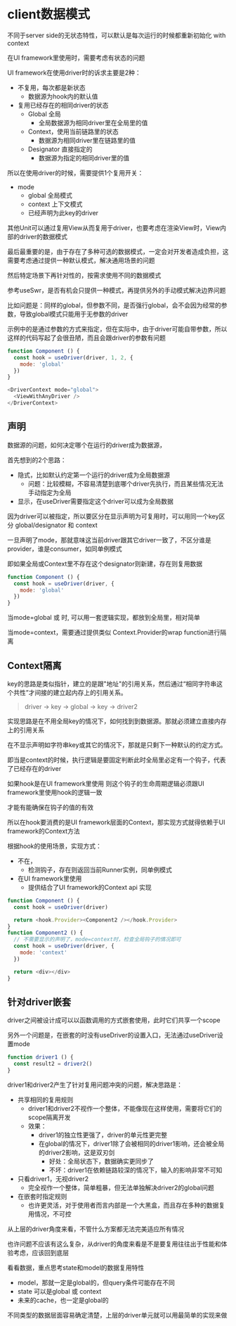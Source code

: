 # client数据模式

不同于server side的无状态特性，可以默认是每次运行的时候都重新初始化 with context

在UI framework里使用时，需要考虑有状态的问题

UI framework在使用driver时的诉求主要是2种：

- 不复用，每次都是新状态
  - 数据源为hook内的默认值
- 复用已经存在的相同driver的状态
  - Global 全局
    - 全局数据源为相同driver里在全局里的值
  - Context，使用当前链路里的状态
    - 数据源为相同driver里在链路里的值
  - Designator 直接指定的
    - 数据源为指定的相同driver里的值

所以在使用driver的时候，需要提供1个复用开关：

- mode
  - global 全局模式
  - context 上下文模式
  - <designator> 已经声明为此key的driver

其他Unit可以通过复用View从而复用于driver，也要考虑在渲染View时，View内部的driver的数据模式

最后最重要的是，由于存在了多种可选的数据模式，一定会对开发者造成负担，这需要考虑通过提供一种默认模式，解决通用场景的问题

然后特定场景下再针对性的，按需求使用不同的数据模式

参考useSwr，是否有机会只提供一种模式，再提供另外的手动模式解决边界问题

比如问题是：同样的global，但参数不同，是否强行global，会不会因为经常的参数，导致global模式只能用于无参数的driver

示例中的是通过参数的方式来指定，但在实际中，由于driver可能自带参数，所以这样的代码写起了会很丑陋，而且会跟driver的参数有问题

```javascript
function Component () {
  const hook = useDriver(driver, 1, 2, {
    mode: 'global'
  })
}

<DriverContext mode="global">
  <ViewWithAnyDriver />
</DriverContext>
```

## 声明

数据源的问题，如何决定哪个在运行的driver成为数据源，

首先想到的2个思路：

- 隐式，比如默认约定第一个运行的driver成为全局数据源
  - 问题：比较模糊，不容易清楚到底哪个driver先执行，而且某些情况无法手动指定为全局
- 显示，在useDriver需要指定这个driver可以成为全局数据

因为driver可以被指定，所以要区分在显示声明为可复用时，可以用同一个key区分 global/designator 和 context

一旦声明了mode，那就意味这当前driver跟其它driver一致了，不区分谁是provider，谁是consumer，如同单例模式

即如果全局或Context里不存在这个designator则新建，存在则复用数据

```javascript
function Component () {
  const hook = useDriver(driver, {
    mode: 'global'
  })
}
```

当mode=global 或 <designator>时, 可以用一套逻辑实现，都放到全局里，相对简单

当mode=context，需要通过提供类似 Context.Provider的wrap function进行隔离

## Context隔离

key的思路是类似指针，建立的是跟"地址"的引用关系，然后通过“相同字符串这个共性”才间接的建立起内存上的引用关系。

> driver -> key -> global -> key -> driver2 

实现思路是在不用全局key的情况下，如何找到到数据源。那就必须建立直接内存上的引用关系

在不显示声明如字符串key或其它的情况下，那就是只剩下一种默认的约定方式。

即当是context的时候，执行逻辑是要固定判断此时全局里必定有一个钩子，代表了已经存在的driver

如果hook是在UI framework里使用 则这个钩子的生命周期逻辑必须跟UI framework里使用hook的逻辑一致

才能有能确保在钩子的值的有效

所以在hook要消费的是UI framework层面的Context，那实现方式就得依赖于UI framework的Context方法

根据hook的使用场景，实现方式：

- 不在，
  - 检测钩子，存在则返回当前Runner实例，同单例模式
- 在UI framework里使用
  - 提供结合了UI framework的Context api 实现


```javascript
function Component () {
  const hook = useDriver(driver)

  return <hook.Provider><Component2 /></hook.Provider>
}
function Component2 () {
  // 不需要显示的声明了，mode=context时，检查全局钩子的情况即可
  const hook = useDriver(driver, {
    mode: 'context'
  })

  return <div></div>
}
```

## 针对driver嵌套

driver之间被设计成可以以函数调用的方式嵌套使用，此时它们共享一个scope

另外一个问题是，在嵌套的时没有useDriver的设置入口，无法通过useDriver设置mode

```javascript 
function driver1 () {
  const result2 = driver2()
}
```

driver1和driver2产生了针对复用问题冲突的问题，解决思路是：

- 共享相同的复用规则
  - driver1和driver2不视作一个整体，不能像现在这样使用，需要将它们的scope隔离开发
  - 效果：
    - driver1的独立性更强了，driver的单元性更完整
    - 在global的情况下，driver1除了会被相同的driver1影响，还会被全局的driver2影响，这是双刃剑
      - 好处：全局状态下，数据确实更同步了
      - 不坏：driver1在依赖链路较深的情况下，输入的影响非常不可知
- 只看driver1，无视driver2
  - 完全视作一个整体，简单粗暴，但无法单独解决driver2的global问题
- 在嵌套时指定规则
  - 也许更灵活，对于使用者而言内部是一个大黑盒，而且存在多种的数据复用情况，不可控

从上层的driver角度来看，不管什么方案都无法完美适应所有情况

也许问题不应该有这么复杂，从driver的角度来看是不是要复用往往出于性能和体验考虑，应该回到底层

看看数据，重点思考state和model的数据复用特性

- model，那就一定是global的，但query条件可能存在不同
- state 可以是global 或 context
- 未来的cache，也一定是global的

不同类型的数据层面容易确定清楚，上层的driver单元就可以用最简单的实现来做